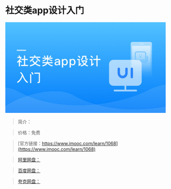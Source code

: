 # 社交类app设计入门

![img](../../assets/5fe443070001c0ca05400304.jpg)

> 简介：

> 价格：免费

> [官方链接：https://www.imooc.com/learn/1068](https://www.imooc.com/learn/1068)

> [阿里网盘：]()

> [百度网盘：]()

> [夸克网盘：]()
